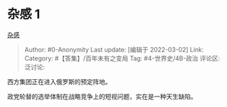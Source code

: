 # 杂感 1
[杂感](https://zhuanlan.zhihu.com/p/474391383)

> Author: #0-Anonymity
> Last update: [编辑于 2022-03-02]
> Link:
> Category: #【答集】/百年未有之变局
> Tag: #4-世界史/4B-政治
> 评论区:
> 泛讨论:

西方集团正在进入俄罗斯的预定阵地。

政党轮替的选举体制在战略竞争上的短视问题，实在是一种天生缺陷。
